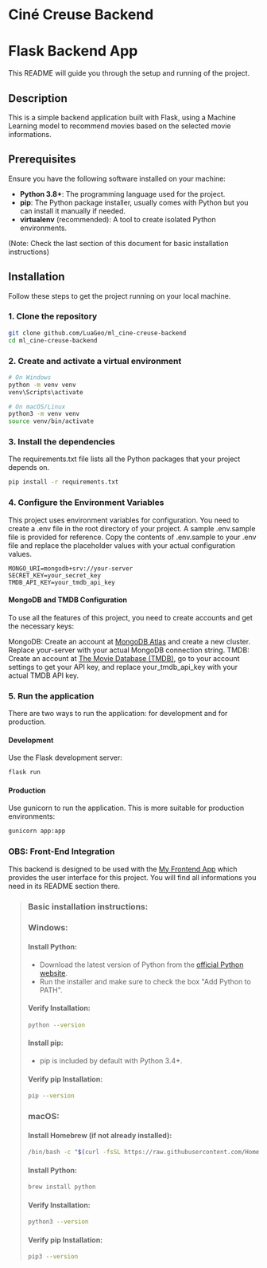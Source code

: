# Ciné Creuse Backend

# Flask Backend App

This README will guide you through the setup and running of the project.

## Description

This is a simple backend application built with Flask, using a Machine Learning model to recommend movies based on the selected movie informations.

## Prerequisites

Ensure you have the following software installed on your machine:

- **Python 3.8+**: The programming language used for the project.
- **pip**: The Python package installer, usually comes with Python but you can install it manually if needed.
- **virtualenv** (recommended): A tool to create isolated Python environments.

(Note: Check the last section of this document for basic installation instructions)

## Installation

Follow these steps to get the project running on your local machine.

### 1. Clone the repository

```bash
git clone github.com/LuaGeo/ml_cine-creuse-backend
cd ml_cine-creuse-backend
```

### 2. Create and activate a virtual environment

```bash
# On Windows
python -m venv venv
venv\Scripts\activate

# On macOS/Linux
python3 -m venv venv
source venv/bin/activate
```

### 3. Install the dependencies

The requirements.txt file lists all the Python packages that your project depends on.

```bash
pip install -r requirements.txt
```

### 4. Configure the Environment Variables

This project uses environment variables for configuration. You need to create a .env file in the root directory of your project. A sample .env.sample file is provided for reference. Copy the contents of .env.sample to your .env file and replace the placeholder values with your actual configuration values.

```
MONGO_URI=mongodb+srv://your-server
SECRET_KEY=your_secret_key
TMDB_API_KEY=your_tmdb_api_key
```

#### MongoDB and TMDB Configuration

To use all the features of this project, you need to create accounts and get the necessary keys:

MongoDB: Create an account at [MongoDB Atlas](https://www.mongodb.com/products/platform/atlas-database) and create a new cluster. Replace your-server with your actual MongoDB connection string.
TMDB: Create an account at [The Movie Database (TMDB)](https://developer.themoviedb.org/reference/intro/getting-started), go to your account settings to get your API key, and replace your_tmdb_api_key with your actual TMDB API key.

### 5. Run the application

There are two ways to run the application: for development and for production.

#### Development

Use the Flask development server:

```bash
flask run
```

#### Production

Use gunicorn to run the application. This is more suitable for production environments:

```bash
gunicorn app:app
```

### OBS: Front-End Integration

This backend is designed to be used with the [My Frontend App](https://github.com/LuaGeo/ml_cine-creuse-frontend) which provides the user interface for this project. You will find all informations you need in its README section there.

> ### Basic installation instructions:
>
> ### Windows:
>
> #### Install Python:
>
> - Download the latest version of Python from the [official Python website](https://www.python.org/downloads/).
> - Run the installer and make sure to check the box "Add Python to PATH".
>
> #### Verify Installation:
>
> ```bash
> python --version
> ```
>
> #### Install pip:
>
> - pip is included by default with Python 3.4+.
>
> #### Verify pip Installation:
>
> ```bash
> pip --version
> ```
>
> ### macOS:
>
> #### Install Homebrew (if not already installed):
>
> ```bash
> /bin/bash -c "$(curl -fsSL https://raw.githubusercontent.com/Homebrew/install/HEAD/install.sh)"
> ```
>
> #### Install Python:
>
> ```bash
> brew install python
> ```
>
> #### Verify Installation:
>
> ```bash
> python3 --version
> ```
>
> #### Verify pip Installation:
>
> ```bash
> pip3 --version
> ```
